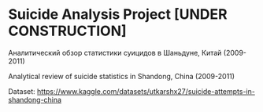 # Suicide Analysis Project [UNDER CONSTRUCTION]

Аналитический обзор статистики суицидов в Шаньдуне, Китай (2009-2011)

Analytical review of suicide statistics in Shandong, China (2009-2011)

Dataset: https://www.kaggle.com/datasets/utkarshx27/suicide-attempts-in-shandong-china
